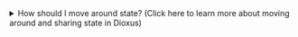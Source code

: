<details>
<summary>How should I move around state? (Click here to learn more about moving around and sharing state in Dioxus)</summary>

You will often need to move state around between your components. Dioxus provides three different ways to pass around state:

1. Just pass your values as [props](https://dioxuslabs.com/learn/0.7/essentials/ui/components#component-properties):

```rust
# use dioxus::prelude::*;
fn MyComponent() -> Element {
    let count = use_signal(|| 0);

    rsx! {
        IncrementButton {
            count
        }
    }
}

#[component]
fn IncrementButton(mut count: Signal<i32>) -> Element {
    rsx! {
        button {
            onclick: move |_| count += 1,
            "Increment"
        }
    }
}
```

This is the most common way to pass state around. It is the most explicit and local to your component. Use this when it isn't overly annoying to pass around a value.

2. Use [use_context](https://dioxuslabs.com/learn/0.7/essentials/basics/context) to pass state from a parent component to all children:

```rust
# use dioxus::prelude::*;
#[derive(Clone, Copy)]
struct MyState {
    count: Signal<i32>
}

fn ParentComponent() -> Element {
    // Use context provider provides an unique type to all children of this component
    use_context_provider(|| MyState { count: Signal::new(0) });

    rsx! {
        // IncrementButton will have access to the count without explicitly passing it through props
        IncrementButton {}
    }
}

#[component]
fn IncrementButton() -> Element {
    // Use context gets the value from a parent component
    let mut count = use_context::<MyState>().count;

    rsx! {
        button {
            onclick: move |_| count += 1,
            "Increment"
        }
    }
}
```

This is slightly less explicit than passing it as a prop, but it is still local to the component. This is really great if you want state that is global to part of your app. It lets you create multiple global-ish states while still making state different when you reuse components. If I create a new `ParentComponent`, it will have a new `MyState`.

3. Globals let you share state with your whole app with rust statics:

```rust
# use dioxus::prelude::*;
// Count will be created the first time you access it with the closure you pass to Signal::global
static COUNT: GlobalSignal<i32> = Signal::global(|| 0);

fn ParentComponent() -> Element {
    rsx! {
        IncrementButton {}
    }
}

fn IncrementButton() -> Element {
    rsx! {
        button {
            // You don't need to pass anything around or get anything out of the context because COUNT is global
            onclick: move |_| *COUNT.write() += 1,
            "Increment"
        }
    }
}
```

Global state can be very ergonomic if your state is truly global, but you shouldn't use it if you need state to be different for different instances of your component. If I create another `IncrementButton` it will use the same `COUNT`. Libraries should generally avoid this to make components more reusable.

> Note: Even though it is in a static, `COUNT` will be different for each app instance (this is generally only reliant on the server).

</details>

